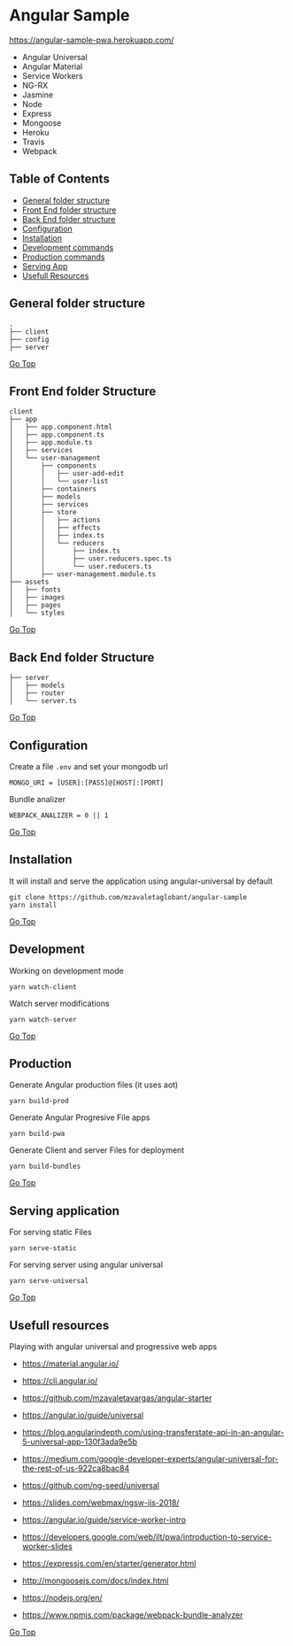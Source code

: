 # Angular Sample
https://angular-sample-pwa.herokuapp.com/

* Angular Universal
* Angular Material 
* Service Workers
* NG-RX 
* Jasmine
* Node
* Express
* Mongoose
* Heroku
* Travis
* Webpack

## Table of Contents
 - [General folder structure](#general-folder-structure)
 - [Front End folder structure](#front-end-folder-structure)
 - [Back End folder structure](#back-end-folder-structure)
 - [Configuration](#back-end-folder-structure)
 - [Installation](#back-end-folder-structure)
 - [Development commands](#development)
 - [Production commands](#production)
 - [Serving App](#serving-application)
 - [Usefull Resources](#usefull-resources)
 

## General folder structure
```
.
├── client
├── config
├── server
```
[Go Top](#table-of-contents)

## Front End folder Structure 
```
client
├── app
│   ├── app.component.html
│   ├── app.component.ts
│   ├── app.module.ts
│   ├── services
│   └── user-management
│       ├── components
│       │   ├── user-add-edit
│       │   └── user-list
│       ├── containers
│       ├── models
│       ├── services
│       ├── store
│       │   ├── actions
│       │   ├── effects
│       │   ├── index.ts
│       │   └── reducers
│       │       ├── index.ts
│       │       ├── user.reducers.spec.ts
│       │       └── user.reducers.ts
│       ├── user-management.module.ts
├── assets
│   ├── fonts
│   ├── images
│   ├── pages
│   └── styles

```
[Go Top](#table-of-contents)

## Back End folder Structure 

```
├── server
│   ├── models
│   ├── router
│   └── server.ts
```
[Go Top](#table-of-contents)

## Configuration
Create a file `.env` and set your mongodb url

```
MONGO_URI = [USER]:[PASS]@[HOST]:[PORT]
```

Bundle analizer

```
WEBPACK_ANALIZER = 0 || 1
```
[Go Top](#table-of-contents)

## Installation

It will install and serve the application using angular-universal by default

```
git clone https://github.com/mzavaletaglobant/angular-sample
yarn install
```
[Go Top](#table-of-contents)

## Development
Working on development mode

    yarn watch-client

Watch server modifications

    yarn watch-server

[Go Top](#table-of-contents)


## Production

Generate Angular production files (it uses aot)

    yarn build-prod

Generate Angular Progresive File apps 

    yarn build-pwa

Generate Client and server Files for deployment 

    yarn build-bundles

[Go Top](#table-of-contents)


## Serving application

For serving static Files

    yarn serve-static

For serving server using angular universal

    yarn serve-universal
    
[Go Top](#table-of-contents)

## Usefull resources
Playing with angular universal and progressive web apps

* https://material.angular.io/
* https://cli.angular.io/
* https://github.com/mzavaletavargas/angular-starter  

* https://angular.io/guide/universal
* https://blog.angularindepth.com/using-transferstate-api-in-an-angular-5-universal-app-130f3ada9e5b
* https://medium.com/google-developer-experts/angular-universal-for-the-rest-of-us-922ca8bac84
* https://github.com/ng-seed/universal


* https://slides.com/webmax/ngsw-ijs-2018/
* https://angular.io/guide/service-worker-intro
* https://developers.google.com/web/ilt/pwa/introduction-to-service-worker-slides


* https://expressjs.com/en/starter/generator.html
* http://mongoosejs.com/docs/index.html
* https://nodejs.org/en/

* https://www.npmjs.com/package/webpack-bundle-analyzer


[Go Top](#table-of-contents)
